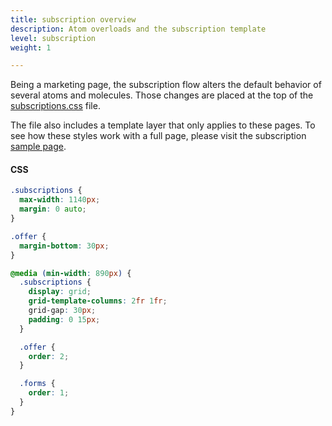 ```yaml
---
title: subscription overview
description: Atom overloads and the subscription template
level: subscription
weight: 1

---
```

Being a marketing page, the subscription flow alters the default behavior of several atoms and molecules. Those changes are placed at the top of the [subscriptions.css](/css/subscriptions.css) file.

The file also includes a template layer that only applies to these pages. To see how these styles work with a full page, please visit the subscription [sample page](/saratoga/sample/subscription/).

#### CSS
```css
.subscriptions {
  max-width: 1140px;
  margin: 0 auto;
}

.offer {
  margin-bottom: 30px;
}

@media (min-width: 890px) {
  .subscriptions {
    display: grid;
    grid-template-columns: 2fr 1fr;
    grid-gap: 30px;
    padding: 0 15px;
  }

  .offer {
    order: 2;
  }

  .forms {
    order: 1;
  }
}
```